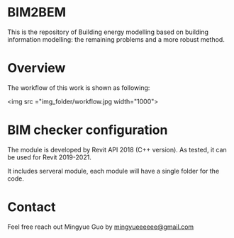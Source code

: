 # BIM2BEM
This is the repository of Building energy modelling based on building information modelling: the remaining problems and a more robust method.

# Overview
The workflow of this work is shown as following:

<img src ="img_folder/workflow.jpg width="1000">

# BIM checker configuration

The module is developed by Revit API 2018 (C++ version). As tested, it can be used for Revit 2019-2021.

It includes serveral module, each module will have a single folder for the code.

# Contact

Feel free reach out Mingyue Guo by mingyueeeeee@gmail.com
